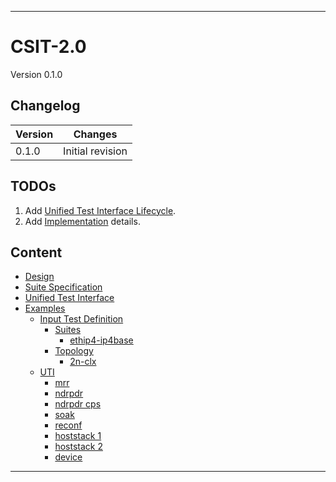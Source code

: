 -------------------------------------------------------------------------------
# CSIT-2.0

Version 0.1.0

## Changelog

| Version  | Changes                                                          |
|----------|------------------------------------------------------------------|
| 0.1.0    | Initial revision                                                 |

## TODOs

1. Add [Unified Test Interface Lifecycle](design.md#unified-test-interface-lifecycle).
1. Add [Implementation](design.md#implementation) details.

## Content

- [Design](design.md)
- [Suite Specification](suite_specification.json)
- [Unified Test Interface](unified_test_interface.json)
- [Examples](examples)
  * [Input Test Definition](examples/input_test_definition)
    + [Suites](examples/input_test_definition/suites)
      - [ethip4-ip4base](examples/input_test_definition/suites/2n1l-10ge2p1x710-ethip4-ip4base-ndrpdr.json)
    + [Topology](examples/input_test_definition/topology)
      - [2n-clx](examples/input_test_definition/topology/lf_2n_clx_testbed27.yaml)
  * [UTI](examples/output_uti)
    + [mrr](examples/output_uti/tests.vpp.perf.l2.40ge2p1xl710-64b-4t4c-eth-l2patch-mrr.json)
    + [ndrpdr](examples/output_uti/tests.vpp.perf.ip4.2n1l-25ge2p1xxv710-64b-8t4c-ethip4-ip4base-ndrpdr.json)
    + [ndrpdr cps](examples/output_uti/tests.vpp.perf.ip4.2n1l-25ge2p1xxv710-64b-8t4c-avf-ethip4udp-nat44ed-h262144-p63-s16515072-cps-ndrpdr.json)
    + [soak](examples/output_uti/tests.vpp.perf.ip4.2n1l-25ge2p1xxv710-64b-2t1c-ethip4-ip4base-soak.json)
    + [reconf](examples/output_uti/tests.vpp.perf.crypto.40ge2p1xl710-64b-4t4c-ethip4ipsec60000tnlsw-1atnl-ip4base-int-aes128cbc-hmac512sha-reconf.json)
    + [hoststack 1](examples/output_uti/tests.vpp.perf.hoststack.40ge2p1xl710-1280b-1t1c-eth-ip4udpquicscale1cl10s-vppecho-bps.json)
    + [hoststack 2](examples/output_uti/tests.vpp.perf.hoststack.40ge2p1xl710-64b-1t1c-eth-ip4tcpbase-nsim-ldpreload-iperf3-bps.json)
    + [device](examples/output_uti/tests.vpp.device.ip4.64b-ethipv4-ip4base-dev.json)

-------------------------------------------------------------------------------
